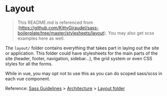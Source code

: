 # Layout

> This README.md is referenced from (https://github.com/KittyGiraudel/sass-boilerplate/tree/master/stylesheets/layout). You may also get scss examples here as well.

The `layout/` folder contains everything that takes part in laying out the site or application. This folder could have stylesheets for the main parts of the site (header, footer, navigation, sidebar…), the grid system or even CSS styles for all the forms.

While in vue, you may opt not to use this as you can do scoped sass/scss in each vue component.

Reference: [Sass Guidelines](http://sass-guidelin.es/) > [Architecture](http://sass-guidelin.es/#architecture) > [Layout folder](http://sass-guidelin.es/#layout-folder)
